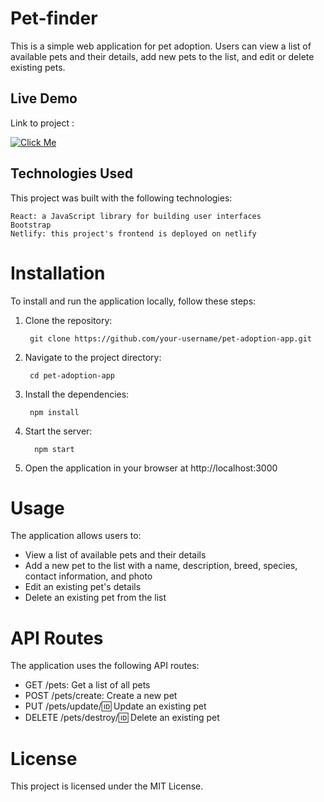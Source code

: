 # Pet-finder
This is a simple web application for pet adoption. Users can view a list of available pets and their details, add new pets to the list, and edit or delete existing pets.

## Live Demo
Link to project : 

[![Click Me](https://img.shields.io/badge/Click%20Me-yellow?style=for-the-badge)](https://deluxe-genie-ecbb1a.netlify.app/)


## Technologies Used
This project was built with the following technologies:

    React: a JavaScript library for building user interfaces
    Bootstrap
    Netlify: this project's frontend is deployed on netlify

# Installation
To install and run the application locally, follow these steps:

1. Clone the repository:

        git clone https://github.com/your-username/pet-adoption-app.git
2. Navigate to the project directory:

        cd pet-adoption-app
3. Install the dependencies:

        npm install
4. Start the server:

         npm start

5. Open the application in your browser at http://localhost:3000

# Usage
The application allows users to:

- View a list of available pets and their details
- Add a new pet to the list with a name, description, breed, species, contact information, and photo
- Edit an existing pet's details
- Delete an existing pet from the list

# API Routes
The application uses the following API routes:

- GET /pets: Get a list of all pets
- POST /pets/create: Create a new pet
- PUT /pets/update/:id: Update an existing pet
- DELETE /pets/destroy/:id: Delete an existing pet

# License
This project is licensed under the MIT License.
